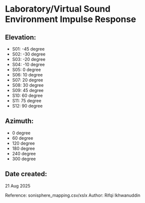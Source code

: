 # Laboratory/Virtual Sound Environment Impulse Response

## Elevation:
- S01: -45 degree
- S02: -30 degree
- S03: -20 degree
- S04: -10 degree
- S05: 0 degree
- S06: 10 degree
- S07: 20 degree
- S08: 30 degree
- S09: 45 degree
- S10: 60 degree
- S11: 75 degree 
- S12: 90 degree

## Azimuth:
- 0 degree
- 60 degree
- 120 degree
- 180 degree
- 240 degree
- 300 degree

## Date created: 
21 Aug 2025

Reference: sonisphere_mapping.csv/xslx
Author: Rifqi Ikhwanuddin
